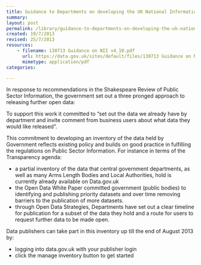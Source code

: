```yaml
---
title: Guidance to Departments on developing the UK National Information Infrastructure ( NII)
summary: 
layout: post
permalink: /library/guidance-to-departments-on-developing-the-uk-national-information-infrastructure-nii
created: 19/7/2013
revised: 25/7/2013
resources:
    - filename: 130713 Guidance on NII v4_10.pdf
      url: https://data.gov.uk/sites/default/files/130713 Guidance on NII v4_10.pdf
      mimetype: application/pdf
categories:

---
```


<p>In response to recommendations in the Shakespeare Review of Public Sector Information, the government set out a three pronged approach to releasing further open data:</p>
<p>To support this work it committed to “set out the data we already have by department and invite comment from business users about what data they would like released”.</p>
<p>This commitment to developing an inventory of the data held by Government reflects existing policy and builds on good practice in fulfilling the regulations on Public Sector Information. For instance in terms of the Transparency agenda:</p>
<ul><li>a partial inventory of the data that central government departments, as well as many Arms Length Bodies and Local Authorities, hold is currently already available on Data.gov.uk</li>
<li>the Open Data White Paper committed government (public bodies) to identifying and publishing priority datasets and over time removing barriers to the publication of more datasets.</li>
<li>through Open Data Strategies, Departments have set out a clear timeline for publication for a subset of the data they hold and a route for users to request further data to be made open.</li>
</ul><p>Data publishers can take part in this inventory up till the end of August 2013 by:</p>
<ul><li>logging into data.gov.uk with your publisher login</li>
<li>click the manage inventory button to get started</li>
</ul>